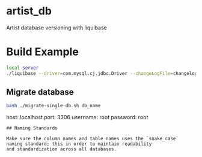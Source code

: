 # artist_db
Artist database versioning with liquibase

# Build Example

```sh
local server
./liquibase --driver=com.mysql.cj.jdbc.Driver --changeLogFile=changelog-master.xml --url="jdbc:mysql://localhost:3306/artist?useSSL=false&createDatabaseIfNotExist=true" --username=root --password=root migrate
```


## Migrate database
```sh
bash ./migrate-single-db.sh db_name

```
host: localhost
port: 3306
username: root
password: root
```
## Naming Standards

Make sure the column names and table names uses the `snake_case` naming standard; this in order to maintain readability
and standardization across all databases.


